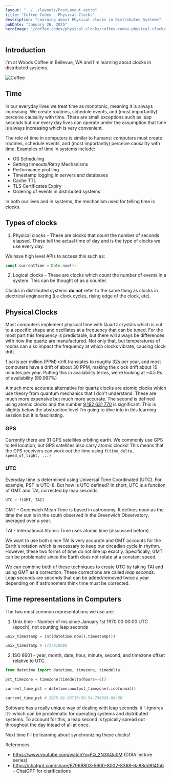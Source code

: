 ```yaml
---
layout: "../../layouts/PostLayout.astro"
title: "Coffee Codex - Physical Clocks"
description: "Learning about Physical clocks in Distributed Systems"
pubDate: "January 26, 2025"
heroImage: "/coffee-codex/physical-clocks/coffee-codex-physical-clocks-hero.png"
---
```


## Introduction
I'm at Woods Coffee in Bellevue, WA and I'm learning about clocks in distributed systems.

![Coffee](/coffee-codex/physical-clocks/physical-clock-coffee.jpeg)

## Time
In our everyday lives we treat time as monotonic, meaning it is always increasing. We create routines, schedule events, and (most importantly) perceive causality with time. There are small exceptions such as leap seconds but our every day lives can operate under the assumption that time is always increasing which is very convenient.

The role of time in computers is similar to humans: computers must create routines, schedule events, and (most importantly) perceive causality with time. Examples of time in systems include:

- OS Scheduling
- Setting timeouts/Retry Mechanisms
- Performance profiling
- Timestamp logging in servers and databases
- Cache TTL
- TLS Certificates Expiry
- Ordering of events in distributed systems

In both our lives and in systems, the mechanism used for telling time is *clocks*.

## Types of clocks
1. Physical clocks - These are clocks that count the number of seconds elapsed. These tell the actual time of day and is the type of clocks we use every day.

We have high level APIs to access this such as:

```typescript
const currentTime = Date.now();
```
2. Logical clocks - These are clocks which count the number of events in a system. This can be thought of as a counter.

Clocks in distributed systems **do not** refer to the same thing as clocks in electrical engineering (i.e clock cycles, rising edge of the clock, etc).

## Physical Clocks
Most computers implement physical time with Quartz crystals which is cut to a specific shape and oscillates at a frequency that can be tuned. For the most part this frequency is predictable, but there will always be differences with how the quartz are manufactured. Not only that, but temperatures of rooms can also impact the frequency at which clocks vibrate, causing clock drift.

1 parts per million (PPM) drift translates to roughly 32s per year, and most computers have a drift of about 30 PPM, making the clock drift about 16 minutes per year. Putting this in availability terms, we're looking at ~4.5 9s of availability (99.997%)

A much more accurate alternative for quartz clocks are atomic clocks which use theory from quantum mechanics that I don't understand. These are much more expensive but much more accurate. The second is defined using atomic clocks and the number <a href="https://www.nist.gov/pml/time-and-frequency-division/time-realization/cesium-fountain-atomic-clocks" target="_blank">9,192,631,770</a> is significant. This is slightly below the abstraction level I'm going to dive into in this learning session but it is fascinating.

### GPS
Currently there are 31 GPS satellites orbiting earth. We commonly use GPS to tell location, but GPS satellites also carry atomic clocks! This means that the GPS receivers can work out the time using `f(time_delta, speed_of_light, ...)`

### UTC 
Everyday time is determined using Universal Time Coordinated (UTC). For example, PST is  UTC-8. But how is UTC defined? In short, UTC is a function of GMT and TAI, corrected by leap seconds.

```typescript
UTC = f(GMT, TAI)
```
GMT - Greenwich Mean Time is based in astronomy. It defines noon as the time the sun is in the south observed in the Greenwich Observatory, averaged over a year.

TAI - International Atomic Time uses atomic time (discussed before).

We want to use both since TAI is very accurate and GMT accounts for the Earth's rotation which is necessary to keep our circadian cycle in rhythm. However, these two forms of time do not line up exactly. Specifically, GMT can be problematic since the Earth does not rotate at a constant speed. 

We can combine both uf these techniques to create UTC by taking TAI and using GMT as a correction. These corrections are called _leap seconds_. Leap seconds are seconds that can be added/removed twice a year depending on if astronomers think time must be corrected.

## Time representations in Computers
The two most common representations we use are:

1. Unix time - Number of ms since January 1st 1970 00:00:00 UTC (epoch), not counting leap seconds
```python
unix_timestamp = int(datetime.now().timestamp())

unix_timestamp # 1737918088
```

2. ISO 8601 - year, month, date, hour, minute, second, and timezone offset relative to UTC.

```python
from datetime import datetime, timezone, timedelta

pst_timezone = timezone(timedelta(hours=-8))

current_time_pst = datetime.now(pst_timezone).isoformat()

current_time_pst # 2025-01-26T10:59:54.756926-08:00
```

Software has a really unique way of dealing with leap seconds: it ✨ignores it✨ which can be problematic for operating systems and distributed systems. To account for this, a leap second is typically spread out throughout the day intead of all at once. 

Next time I'll be learning about synchronizing these clocks!

References
- https://www.youtube.com/watch?v=FQ_2N3AQu0M (DDIA lecture series)
- https://chatgpt.com/share/67968803-5600-8002-8368-6a88dd9f4fb6 - ChatGPT for clarifications